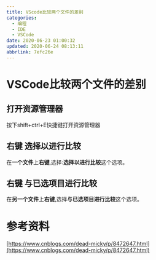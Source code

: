```yaml
---
title: VScode比较两个文件的差别
categories: 
  - 编程
  - IDE
  - VSCode
date: 2020-06-23 01:00:32
updated: 2020-06-24 08:13:11
abbrlink: 7efc26e
---
```

# VSCode比较两个文件的差别
## 打开资源管理器
按下shift+ctrl+E快捷键打开资源管理器
## 右键 选择以进行比较
在**一个文件**上**右键**,选择:**选择以进行比较**这个选项。
## 右键 与已选项目进行比较
在**另一个文件**上**右键**,选择**与已选项目进行比较**这个选项。
# 参考资料
[https://www.cnblogs.com/dead-micky/p/8472647.html](https://www.cnblogs.com/dead-micky/p/8472647.html)
